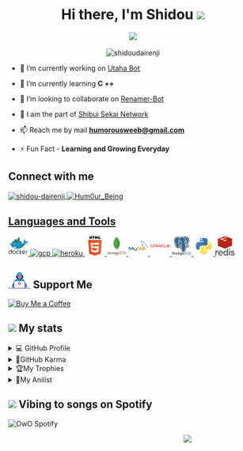 
<h1 align="center">Hi there, I'm Shidou <img src="https://raw.githubusercontent.com/MartinHeinz/MartinHeinz/master/wave.gif" width="45px"> </h1>

<p align="center">
  <a href="https://github.com/DenverCoder1/readme-typing-svg"><img src="https://readme-typing-svg.herokuapp.com?font=calibri&color=621AF7&size=30&center=true&lines=as+a+Learner;as+a+Self+Taught+Coder;as+a+Weeb"></a>
</p>

<p align="center"> 
<img src="https://komarev.com/ghpvc/?username=shidoudairenji&label=Github%20Profile%20views&color=f40101&style=flat" alt="shidoudairenji" /> </p> 

- 🔭 I’m currently working on [Utaha Bot](https://github.com/ShidouDairenji/recommended-list)

- 🌱 I’m currently learning **C ++**

- 👯 I’m looking to collaborate on [Renamer-Bot](https://github.com/Wolfy024/Renamer-Bot)

- 🤝 I am the part of [Shibui Sekai Network](https://t.me/ShibuiSekai)

- 📫 Reach me by mail **humorousweeb@gmail.com**

- ⚡ Fun Fact - **Learning and Growing Everyday**

## **Connect with me**
<p align="left">
<a href="https://stackoverflow.com/users/16135246/shidou-dairenji" target="blank"><img align="center" src="https://raw.githubusercontent.com/rahuldkjain/github-profile-readme-generator/master/src/images/icons/Social/stack-overflow.svg" alt="shidou-dairenji" height="40" width="50" </a> <a href="https://t.me/Hum0ur_Being" target="blank"><img align="center" src="https://upload.wikimedia.org/wikipedia/commons/8/83/Telegram_2019_Logo.svg" alt="Hum0ur_Being" height="50" width="60"</a>
</p>

## **Languages and Tools**

<p align="left"> <a href="https://www.docker.com/" target="_blank"> <img src="https://raw.githubusercontent.com/devicons/devicon/master/icons/docker/docker-original-wordmark.svg" alt="docker" width="40" height="40"/> </a> <a href="https://cloud.google.com" target="_blank"> <img src="https://www.vectorlogo.zone/logos/google_cloud/google_cloud-icon.svg" alt="gcp" width="40" height="40"/> </a> <a href="https://heroku.com" target="_blank"> <img src="https://www.vectorlogo.zone/logos/heroku/heroku-icon.svg" alt="heroku" width="40" height="40"/> </a> <a href="https://www.w3.org/html/" target="_blank"> <img src="https://raw.githubusercontent.com/devicons/devicon/master/icons/html5/html5-original-wordmark.svg" alt="html5" width="40" height="40"/> </a> <a href="https://www.mongodb.com/" target="_blank"> <img src="https://raw.githubusercontent.com/devicons/devicon/master/icons/mongodb/mongodb-original-wordmark.svg" alt="mongodb" width="40" height="40"/> </a> <a href="https://www.mysql.com/" target="_blank"> <img src="https://raw.githubusercontent.com/devicons/devicon/master/icons/mysql/mysql-original-wordmark.svg" alt="mysql" width="40" height="40"/> </a> <a href="https://www.oracle.com/" target="_blank"> <img src="https://raw.githubusercontent.com/devicons/devicon/master/icons/oracle/oracle-original.svg" alt="oracle" width="40" height="40"/> </a> <a href="https://www.postgresql.org" target="_blank"> <img src="https://raw.githubusercontent.com/devicons/devicon/master/icons/postgresql/postgresql-original-wordmark.svg" alt="postgresql" width="40" height="40"/> </a> <a href="https://www.python.org" target="_blank"> <img src="https://raw.githubusercontent.com/devicons/devicon/master/icons/python/python-original.svg" alt="python" width="40" height="40"/> </a> <a href="https://redis.io" target="_blank"> <img src="https://raw.githubusercontent.com/devicons/devicon/master/icons/redis/redis-original-wordmark.svg" alt="redis" width="40" height="40"/> </a> </p>

 
## <img src = https://github.com/ShidouDairenji/ShidouDairenji/blob/main/assests/work.gif width = 45> **Support Me**

<p><a href='https://ko-fi.com/N4N54Z6H7' target='_blank'><img height='50' style='border:0px;height:0px;' src='https://cdn.ko-fi.com/cdn/kofi3.png?v=2' border='0' alt='Buy Me a Coffee' /></a></p>

## <img src = https://i.giphy.com/media/IzLejEn5juzsLN4AqX/giphy.webp width = 30> My stats


<details> 
  <summary>💻 GitHub Profile</summary>
  <br/>
<p align="left"> <img alt="Shidou's Github Stats" src="https://bad-apple-github-readme.vercel.app/api?show_bg=1&username=shidoudairenji&count_private=true&show_icons=true&theme=buefy&include_all_commits=true&locale=en">
<img src="https://github-readme-streak-stats.herokuapp.com/?user=shidoudairenji&" alt="shidoudairenji"> </p>

[![Ashutosh's github activity graph](https://activity-graph.herokuapp.com/graph?username=ShidouDairenji&theme=redical)](https://github.com/ashutosh00710/github-readme-activity-graph)
</details>
<details> 
  <summary>🔖GitHub Karma</summary>
  <br/>
  
[![Source Karma badge for @ShidouDairenji](https://sourcekarma-og.vercel.app/api/ShidouDairenji/github)](https://sourcekarma.vercel.app/ShidouDairenji)

</details>



<details> 
  <summary>🏆My Trophies</summary>
 <br/>

![trophy](https://github-profile-trophy.vercel.app/?username=ShidouDairenji&rank=SECRET,SSS,SS,S,AAA,AA,A,B&row=2&column=3&theme=onedark&no-frame=true
)
</details>


<details> 
  <summary>🎐My Anilist</summary>
  <br/>
<!-- ANILIST_ACTIVITY:start -->

-   📖 Read chapter 232 - 253 of [DICE: The Cube that Changes Everything](https://anilist.co/manga/85208) (04:13, 14 November 2021)
-   📖 Read chapter 35 of [Usotsuki Satsuki Shi ga Mieru](https://anilist.co/manga/120034) (03:29, 14 November 2021)
-   📖 Read chapter 26 - 51 of [Hell’s Paradise: Jigokuraku](https://anilist.co/manga/100994) (20:59, 13 November 2021)
-   📖 Read chapter 205 - 231 of [DICE: The Cube that Changes Everything](https://anilist.co/manga/85208) (20:21, 13 November 2021)
-   📖 Read chapter 27 - 34 of [Usotsuki Satsuki Shi ga Mieru](https://anilist.co/manga/120034) (14:13, 13 November 2021)

<!-- ANILIST_ACTIVITY:end -->

</details>


 ## <img src = https://media.tenor.com/images/48ea3cc3a4365e637c37b5fe4f312de7/tenor.gif width = 30> **Vibing to songs on Spotify**


![OwO Spotify](https://spotify-recently-played-readme.vercel.app/api?user=qi65z59nzvoaolvks8876vxbr&count=5)



<img src = https://media.tenor.com/images/d1b53d8835e48385117d86281d4681cc/tenor.gif width = 150 align = "right">

